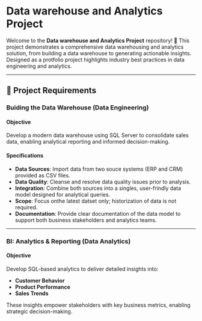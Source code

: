 # Data warehouse and Analytics Project

Welcome to the **Data warehouse and Analytics Project** repository! 🚀
This project demonstrates a comprehensive data warehousing and analytics solution, from building a data warehouse to generating actionable insights. Designed as a protfolio project highlights industry best practices in data engineering and analytics.

---

## 🚀 Project Requirements

### Buiding the Data Warehouse (Data Engineering)

#### Objective
Develop a modern data warehouse using SQL Server to consolidate sales data, enabling analytical reporting and informed decision-making.

#### Specifications
- **Data Sources**: Import data from two souce systems (ERP and CRM) provided as CSV files.
-  **Data Quality**: Cleanse and resolve data quality issues prior to analysis.
-  **Integration**: Combine both sources into a singles, user-frindly data model designed for analytical queries.
-  **Scope**: Focus onthe latest datset only; historization of data is not required.
-  **Documentation**: Provide clear documentation of the data model to support both business stakeholders and analytics teams.

---

### BI: Analytics & Reporting (Data Analytics)

#### Objective
Develop SQL-based analytics to deliver detailed insights into:
- **Customer Behavior**
- **Product Performance**
- **Sales Trends**

These insights empower stakeholders with key business metrics, enabling strategic decision-making.
